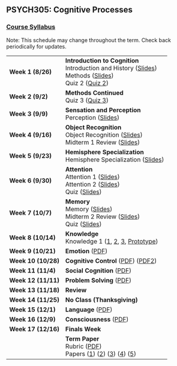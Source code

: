 ## PSYCH305: Cognitive Processes
### <a href="https://marcuscappiello.github.io/teaching/PSYCH305/Syllabus_PSYCH305_F19.pdf" target="blank">Course Syllabus</a> 

Note: This schedule may change throughout the term. Check back periodically for updates.

<table>
  <tbody>
    
  <tr><td><strong>Week 1 (8/26)</strong>  </td><td>  <strong>Introduction to Cognition</strong> 
                                    <br>Introduction and History (<a href="https://marcuscappiello.github.io/teaching/PSYCH305/Slides/PSYC305_F19_Intro.pdf" target="blank">Slides</a>)
                                    <br> Methods (<a href="https://marcuscappiello.github.io/teaching/PSYCH305/Slides/PSYC305_F19_Intro2.pdf" target="blank">Slides</a>) 
                                    <br> Quiz 2 (<a href="https://marcuscappiello.github.io/teaching/PSYCH305/Quizzes/PSYC305_F19_Quiz2.pdf" target="blank">Quiz 2</a>) </td></tr>

  <tr><td><strong>Week 2 (9/2)  </strong></td><td><strong>Methods Continued</strong>
                                    <br> Quiz 3 (<a href="https://marcuscappiello.github.io/teaching/PSYCH305/Quizzes/PSYC305_F19_Quiz3.pdf" target="blank">Quiz 3</a>) </td></tr>
  <tr><td><strong>Week 3 (9/9)  </strong></td><td><strong>Sensation and Perception</strong>
                                    <br> Perception  (<a href="https://marcuscappiello.github.io/teaching/PSYCH305/Slides/PSYC305_F19_Perception.pdf" target="blank">Slides</a>) </td></tr>
  
  <tr><td><strong>Week 4 (9/16)  </strong></td><td><strong>Object Recognition</strong>
  <br> Object Recognition  (<a href="https://marcuscappiello.github.io/teaching/PSYCH305/Slides/PSYC305_F19_ObjectRecognition.pdf" target="blank">Slides</a>) 
  <br> Midterm 1 Review  (<a href="https://marcuscappiello.github.io/teaching/PSYCH305/Slides/PSYC305_F19_Midterm1Review.pdf" target="blank">Slides</a>)
  </td></tr>
  <tr><td><strong>Week 5 (9/23)  </strong></td><td><strong>Hemisphere Specialization</strong>
  <br> Hemisphere Specialization  (<a href="https://marcuscappiello.github.io/teaching/PSYCH305/Slides/PSYC305_HemisphereSpecialization.pdf" target="blank">Slides</a>)
  </td></tr>
  
  <tr><td><strong>Week 6 (9/30)  </strong></td><td><strong>Attention</strong>
  <br> Attention 1  (<a href="https://marcuscappiello.github.io/teaching/PSYCH305/Slides/PSYC305_F19_Attention1.pdf" target="blank">Slides</a>)
  <br> Attention 2  (<a href="https://marcuscappiello.github.io/teaching/PSYCH305/Slides/PSYC305_F19_Attention_Day2_NoQuiz.pdf" target="blank">Slides</a>)
  <br> Quiz  (<a href="https://marcuscappiello.github.io/teaching/PSYCH305/Quizzes/PSYC305_AttentionQuiz.pdf" target="blank">Slides</a>)
  </td></tr>
  
  <tr><td><strong>Week 7 (10/7)  </strong></td><td><strong>Memory</strong>
    <br> Memory  (<a href="https://marcuscappiello.github.io/teaching/PSYCH305/Slides/PSYC305_F19_Memory_NoQuiz.pdf" target="blank">Slides</a>)
  <br> Midterm 2 Review  (<a href="https://marcuscappiello.github.io/teaching/PSYCH305/Slides/PSYC305_F19_Midterm2Review.pdf" target="blank">Slides</a>)
  <br> Quiz  (<a href="https://marcuscappiello.github.io/teaching/PSYCH305/Quizzes/PSYC305_F19_MemoryQuiz.pdf" target="blank">Slides</a>)
  </td></tr>
  
  <tr><td><strong>Week 8 (10/14)  </strong></td><td><strong>Knowledge</strong>
  <br> Knowledge 1  (<a href="https://marcuscappiello.github.io/teaching/PSYCH305/Slides/PSYC305_F19_Knowledge1.pdf" target="blank">1</a>,
  <a href="https://marcuscappiello.github.io/teaching/PSYCH305/Slides/PSYC305_F19_Knowledge2.pdf" target="blank">2</a>,
  <a href="https://marcuscappiello.github.io/teaching/PSYCH305/Slides/PSYC305_F19_Knowledge3.pdf" target="blank">3</a>,
  <a href="https://marcuscappiello.github.io/teaching/PSYCH305/Slides/PSYC305_Knowledge_Prototype.pdf" target="blank">Prototype</a>)
  
  </td></tr>
  <tr><td><strong>Week 9 (10/21)  </strong></td><td><strong>Emotion</strong>
  (<a href="https://marcuscappiello.github.io/teaching/PSYCH305/Slides/PSYC305_F19_Emotions.pdf" target="blank">PDF</a>)
  </td></tr>
  <tr><td><strong>Week 10 (10/28) </strong></td><td><strong>Cognitive Control</strong>
  (<a href="https://marcuscappiello.github.io/teaching/PSYCH305/Slides/PSYC305_F19_CogControl.pdf" target="blank">PDF</a>)
  (<a href="https://marcuscappiello.github.io/teaching/PSYCH305/Slides/PSYC305_F19_CogControl2.pdf" target="blank">PDF2</a>)
  </td></tr>
  <tr><td><strong>Week 11 (11/4) </strong></td><td><strong>Social Cognition</strong>
  (<a href="https://marcuscappiello.github.io/teaching/PSYCH305/Slides/PSYC305_F19_SocialCognition.pdf" target="blank">PDF</a>)
  </td></tr>
  <tr><td><strong>Week 12 (11/11) </strong></td><td><strong>Problem Solving</strong>
  (<a href="https://marcuscappiello.github.io/teaching/PSYCH305/Slides/PSYC305_F19_ProblemSolving.pdf" target="blank">PDF</a>)
  </td></tr>
  <tr><td><strong>Week 13 (11/18) </strong></td><td><strong>Review</strong></td></tr>
  <tr><td><strong>Week 14 (11/25) </strong></td><td><strong>No Class (Thanksgiving)</strong></td></tr>
  <tr><td><strong>Week 15 (12/1) </strong></td><td><strong>Language</strong>
  (<a href="https://marcuscappiello.github.io/teaching/PSYCH305/Slides/PSYC305_F19_Language.pdf" target="blank">PDF</a>)
  </td></tr>
  <tr><td><strong>Week 16 (12/9) </strong></td><td><strong>Consciousness</strong>
  (<a href="https://marcuscappiello.github.io/teaching/PSYCH305/Slides/PSYC305_F19_Consciousness.pdf" target="blank">PDF</a>)
  </td></tr>
  <tr><td><strong>Week 17 (12/16) </strong></td><td><strong>Finals Week</strong></td></tr>
  <tr><td><strong> </strong></td><td><strong>Term Paper</strong>
  <br> Rubric (<a href="https://marcuscappiello.github.io/teaching/PSYCH305/Quizzes/PSYC305_TermPaperRubric.pdf" target="blank">PDF</a>)
  <br> Papers (<a href="https://marcuscappiello.github.io/teaching/PSYCH305/Quizzes/BartelsZeki2000.pdf" target="blank">1</a>) 
  (<a href="https://marcuscappiello.github.io/teaching/PSYCH305/Quizzes/Owen2006.pdf" target="blank">2</a>) 
  (<a href="https://marcuscappiello.github.io/teaching/PSYCH305/Quizzes/Sanbonmatsu2013.PDF" target="blank">3</a>) 
  (<a href="https://marcuscappiello.github.io/teaching/PSYCH305/Quizzes/TreismanGelade1980.pdf" target="blank">4</a>) 
  (<a href="https://marcuscappiello.github.io/teaching/PSYCH305/Quizzes/Weiskrantz1996.pdf" target="blank">5</a>) 

  </td></tr>
  
